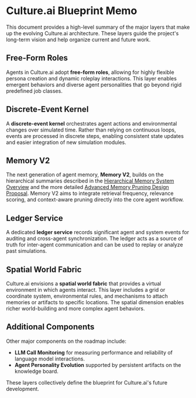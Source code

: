 # Culture.ai Blueprint Memo

This document provides a high-level summary of the major layers that make up the evolving Culture.ai architecture. These layers guide the project's long-term vision and help organize current and future work.

## Free-Form Roles

Agents in Culture.ai adopt **free-form roles**, allowing for highly flexible persona creation and dynamic roleplay interactions. This layer enables emergent behaviors and diverse agent personalities that go beyond rigid predefined job classes.

## Discrete-Event Kernel

A **discrete-event kernel** orchestrates agent actions and environmental changes over simulated time. Rather than relying on continuous loops, events are processed in discrete steps, enabling consistent state updates and easier integration of new simulation modules.

## Memory V2

The next generation of agent memory, **Memory V2**, builds on the hierarchical summaries described in the [Hierarchical Memory System Overview](hierarchical_memory_README.md) and the more detailed [Advanced Memory Pruning Design Proposal](advanced_memory_pruning_design_proposal.md). Memory V2 aims to integrate retrieval frequency, relevance scoring, and context-aware pruning directly into the core agent workflow.

## Ledger Service

A dedicated **ledger service** records significant agent and system events for auditing and cross-agent synchronization. The ledger acts as a source of truth for inter-agent communication and can be used to replay or analyze past simulations.

## Spatial World Fabric

Culture.ai envisions a **spatial world fabric** that provides a virtual environment in which agents interact. This layer includes a grid or coordinate system, environmental rules, and mechanisms to attach memories or artifacts to specific locations. The spatial dimension enables richer world-building and more complex agent behaviors.

## Additional Components

Other major components on the roadmap include:

- **LLM Call Monitoring** for measuring performance and reliability of language model interactions.
- **Agent Personality Evolution** supported by persistent artifacts on the knowledge board.

These layers collectively define the blueprint for Culture.ai's future development.


